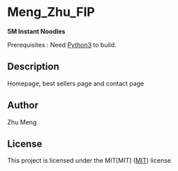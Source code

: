 # Meng_Zhu_FIP

**5M Instant Noodles**

Prerequisites : Need [Python3](https://www.python.org/) to build.

## Description
Homepage, best sellers page and contact page

## Author
Zhu Meng

## License
This project is licensed under the MIT[MIT]
([MIT](https://choosealicense.com/licenses/mit/)) license
